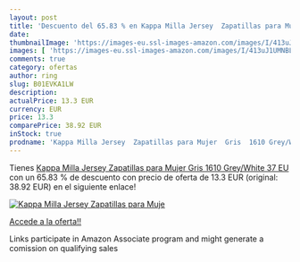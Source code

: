 ```yaml
---
layout: post
title: 'Descuento del 65.83 % en Kappa Milla Jersey  Zapatillas para Muje'
date: 
thumbnailImage: 'https://images-eu.ssl-images-amazon.com/images/I/413uJ1UMNBL._SL200_.jpg'
images: [ 'https://images-eu.ssl-images-amazon.com/images/I/413uJ1UMNBL._SL200_.jpg' ]
comments: true
category: ofertas
author: ring
slug: B01EVKA1LW
description:
actualPrice: 13.3 EUR
currency: EUR
price: 13.3
comparePrice: 38.92 EUR
inStock: true
prodname: 'Kappa Milla Jersey  Zapatillas para Mujer  Gris  1610 Grey/White   37 EU'
---
```


Tienes [Kappa Milla Jersey  Zapatillas para Mujer  Gris  1610 Grey/White   37 EU](https://www.amazon.es/dp/B01EVKA1LW/?tag=tolees-21) con un 65.83 % de descuento con precio de oferta de 13.3 EUR (original: 38.92 EUR) en el siguiente enlace!

[![Kappa Milla Jersey  Zapatillas para Muje](https://images-eu.ssl-images-amazon.com/images/I/413uJ1UMNBL._SL200_.jpg)](https://www.amazon.es/dp/B01EVKA1LW/?tag=tolees-21)

[Accede a la oferta!!](https://www.amazon.es/dp/B01EVKA1LW/?tag=tolees-21)

Links participate in Amazon Associate program and might generate a comission on qualifying sales


